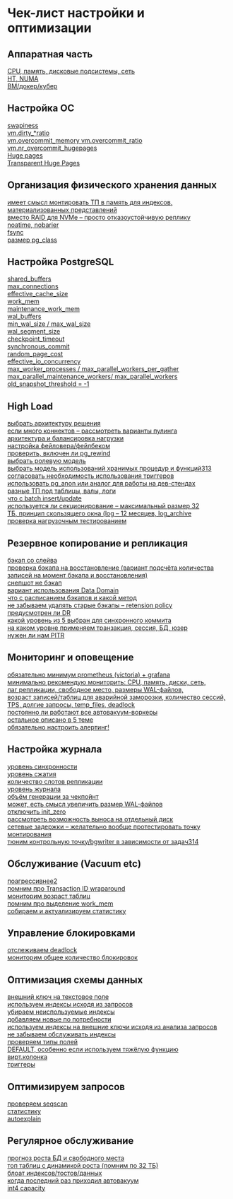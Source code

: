 # Чек-лист настройки и оптимизации
## Аппаратная часть
[CPU, память, дисковые подсистемы, сеть ]()  
[HT, NUMA]()  
[ВМ/докер/кубер]()  
## Настройка ОС 
[swapiness]()  
[vm.dirty_*ratio]()  
[vm.overcommit_memory vm.overcommit_ratio]()  
[vm.nr_overcommit_hugepages]()  
[Huge pages]()  
[Transparent Huge Pages]()  
## Организация физического хранения данных
[имеет смысл монтировать ТП в память для индексов, материализованных представлений]()  
[вместо RAID для NVMe – просто отказоустойчивую реплику]()  
[noatime, nobarier]()  
[fsync]()  
[размер pg_class]()  
## Настройка PostgreSQL
[shared_buffers]()  
[max_connections]()  
[effective_cache_size]()  
[work_mem]()  
[maintenance_work_mem]()  
[wal_buffers]()  
[min_wal_size / max_wal_size]()  
[wal_segment_size]()  
[checkpoint_timeout]()  
[synchronous_commit]()  
[random_page_cost]()  
[effective_io_concurrency]()  
[max_worker_processes / max_parallel_workers_per_gather]()  
[max_parallel_maintenance_workers/ max_parallel_workers]()  
[old_snapshot_threshold = -1]()  
## High Load
[выбрать архитектуру решения]()  
[если много коннектов – рассмотреть варианты пулинга]()  
[архитектура и балансировка нагрузки]()  
[настройка фейловера/фейлбеком]()  
[проверить, включен ли pg_rewind]()  
[выбрать ролевую модель]()  
[выбрать модель использований хранимых процедур и функций313]()  
[согласовать необходимость использования триггеров]()  
[использовать pg_anon или аналог для работы на дев-стендах]()  
[разные ТП под таблицы, валы, логи]()  
[что с batch insert/update]()  
[используется ли секционирование – максимальный размер 32]()  
[ТБ, принцип скользящего окна (log – 12 месяцев, log_archive]()  
[проверка нагрузочным тестированием]()  
## Резервное копирование и репликация
[бэкап со слейва]()  
[проверка бэкапа на восстановление (вариант подсчёта количества записей на момент бэкапа и восстановления)]()  
[снепшот не бэкап]()  
[вариант использования Data Domain]()  
[что с расписанием бэкапов и какой метод]()  
[не забываем удалять старые бэкапы – retension policy]()  
[предусмотрен ли DR]()  
[какой уровень из 5 выбран для синхронного коммита]()  
[на каком уровне применяем транзакция, сессия, БД, юзер]()  
[нужен ли нам PITR]()  
## Мониторинг и оповещение
[обязательно минимум prometheus (victoria) + grafana]()  
[минимально рекомендую мониторить: CPU, память, диски, сеть,]()  
[лаг репликации, свободное место, размеры WAL-файлов,]()  
[возраст записей/таблиц для аварийной заморозки, количество сессий, TPS, долгие запросы, temp_files, deadlock]()  
[постоянно ли работают все автовакуум-воркеры]()  
[остальное описано в 5 теме]()  
[обязательно настроить алертинг!]()  
## Настройка журнала
[уровень синхронности]()  
[уровень сжатия]()  
[количество слотов репликации]()  
[уровень журнала]()  
[объём генерации за чекпойнт]()  
[может, есть смысл увеличить размер WAL-файлов]()  
[отключить init_zero]()  
[рассмотреть возможность выноса на отдельный диск]()  
[сетевые задержки – желательно вообще протестировать точку монтирования]()  
[тюним контрольную точку/bgwriter в зависимости от задач314]()  
## Обслуживание (Vacuum etc)
[поагрессивнее2]()  
[помним про Transaction ID wraparound]()  
[мониторим возраст таблиц]()  
[помним про выделение work_mem]()  
[собираем и актуализируем статистику]()  
## Управление блокировками
[отслеживаем deadlock]()  
[мониторим общее количество блокировок]()  
## Оптимизация схемы данных
[внешний ключ на текстовое поле]()  
[используем индексы исходя из запросов]()  
[убираем неиспользуемые индексы]()  
[добавляем новые по потребности]()  
[используем индексы на внешние ключи исходя из анализа запросов]()  
[не забываем обслуживать индексы]()  
[проверяем типы полей]()  
[DEFAULT, особенно если используем тяжёлую функцию]()  
[вирт.колонка]()  
[триггеры]()  
## Оптимизируем запросов
[проверяем seqscan]()  
[статистику]()  
[autoexplain]()  
## Регулярное обслуживание
[прогноз роста БД и свободного места]()  
[топ таблиц с динамикой роста (помним по 32 ТБ)]()  
[блоат индексов/тостов/данных]()  
[когда последний раз приходил автовакуум]()  
[int4 capacity]()  
  

